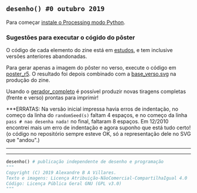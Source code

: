 ## `desenho() #0 outubro 2019`

Para começar [instale o Processing modo Python](https://abav.lugaralgum.com/como-instalar-o-processing-modo-python/).

### Sugestões para executar o cógido do pôster

O código de cada elemento do zine está em [estudos](https://github.com/villares/desenho-sem-argumentos/blob/master/0_outubro_2019/estudos/), e tem inclusive versões anteriores abandonadas.

Para gerar apenas a imagem do pôster no verso, execute o código em [poster_r5](https://github.com/villares/desenho-sem-argumentos/tree/master/0_outubro_2019/estudos/poster_r5). O resultado foi depois combinado com a [base_verso.svg](https://github.com/villares/desenho-sem-argumentos/blob/master/0_outubro_2019/estudos/base_poster.svg) na produção do zine.

Usando o [gerador_completo](https://github.com/villares/desenho-sem-argumentos/blob/master/0_outubro_2019/gerador_completo) é possível produzir novas tiragens completas (frente e verso) prontas para imprimir!


***ERRATAS:
Na versão inicial impressa havia erros de indentação, no começo da linha do `randomSeed(s)` faltam 4 espaços, e no começo da linha `pass # nao desenha nada!` no final, faltaram 8 espaços. 
Em 12/2010 encontrei mais um erro de indentação e agora suponho que está tudo certo!
(o código no repositório sempre esteve OK, só a representação dele no SVG que "andou".)
***

---

```python
desenho() # publicação independente de desenho e programação
""" 
Copyright (C) 2019 Alexandre B A Villares.
Texto e imagens: Licença Atribuição-NãoComercial-CompartilhaIgual 4.0
Código: Licença Pública Geral GNU (GPL v3.0)
"""
```

